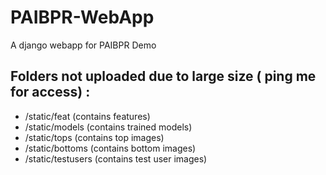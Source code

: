 # PAIBPR-WebApp
A django webapp for PAIBPR Demo

## Folders not uploaded due to large size ( ping me for access) :

- /static/feat      (contains features)
- /static/models    (contains trained models)
- /static/tops      (contains top images)
- /static/bottoms   (contains bottom images)
- /static/testusers (contains test user images)
